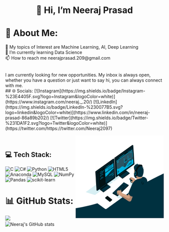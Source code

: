 <h1 align="center">👋 Hi, I’m Neeraj Prasad <br></h1>
<h1> 💫 About Me: <br> </h1>
<p>
🔭 My topics of Interest are Machine Learning, AI, Deep Learning </br>
🌱 I’m currently learning Data Science </br>
📫 How to reach me neerajprasad.209@gmail.com </br>
</p>
<!-- ---- -->
<!-- ---- -->
<br>I am currently looking for new opportunities. My inbox is always open, whether you have a question or just want to say hi, you can always connect with me. </br>
<!-- ---- -->
## 🌐 Socials:
[![Instagram](https://img.shields.io/badge/Instagram-%23E4405F.svg?logo=Instagram&logoColor=white)](https://www.instagram.com/neeraj._.20/) 
[![LinkedIn](https://img.shields.io/badge/LinkedIn-%230077B5.svg?logo=linkedin&logoColor=white)](https://www.linkedin.com/in/neeraj-prasad-86a89b202/) 
[![Twitter](https://img.shields.io/badge/Twitter-%231DA1F2.svg?logo=Twitter&logoColor=white)](https://twitter.com/https://twitter.com/Neeraj2097) 

<img  align="right" alt="GIF" src="https://raw.githubusercontent.com/kritikseth/kritikseth/master/assets/images/codegif.gif" width="280" height="264" /><br/>


<!-- ---- -->
## 💻 Tech Stack:

![C](https://img.shields.io/badge/c-%2300599C.svg?style=for-the-badge&logo=c&logoColor=white) 
![C#](https://img.shields.io/badge/c%23-%23239120.svg?style=for-the-badge&logo=c-sharp&logoColor=white) 
![Python](https://img.shields.io/badge/python-3670A0?style=for-the-badge&logo=python&logoColor=ffdd54) 
![HTML5](https://img.shields.io/badge/html5-%23E34F26.svg?style=for-the-badge&logo=html5&logoColor=white) 
![Anaconda](https://img.shields.io/badge/Anaconda-%2344A833.svg?style=for-the-badge&logo=anaconda&logoColor=white) 
![MySQL](https://img.shields.io/badge/mysql-%2300f.svg?style=for-the-badge&logo=mysql&logoColor=white) 
![NumPy](https://img.shields.io/badge/numpy-%23013243.svg?style=for-the-badge&logo=numpy&logoColor=white) 
![Pandas](https://img.shields.io/badge/pandas-%23150458.svg?style=for-the-badge&logo=pandas&logoColor=white) 
![scikit-learn](https://img.shields.io/badge/scikit--learn-%23F7931E.svg?style=for-the-badge&logo=scikit-learn&logoColor=white)


<!-- ---- -->
# 📊 GitHub Stats:
![](https://github-readme-stats.vercel.app/api/top-langs/?username=neerajprasad209&theme=github_dark&hide_border=false&include_all_commits=true&count_private=true&layout=compact)<br>
![Neeraj's GitHub stats](https://github-readme-stats.vercel.app/api?username=neerajprasad209&theme=github_dark&show_icons=true)<br/>


<!-- Proudly created with GPRM ( https://gprm.itsvg.in ) -->
